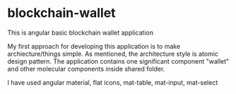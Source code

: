 # blockchain-wallet
This is angular basic blockchain wallet application

My first approach for developing this application is to make archiecture/things simple. As mentioned, the architecture style is atomic design pattern.
The application contains one significant component "wallet" and other molecular components inside shared folder.

I have used angular material, flat icons, mat-table, mat-input, mat-select
